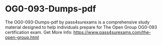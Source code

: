 # OG0-093-Dumps-pdf
The OG0-093-Dumps-pdf by pass4surexams is a comprehensive study material designed to help individuals prepare for The Open Group OG0-093 certification exam.
Get More Info: https://www.pass4surexams.com/the-open-group.html
